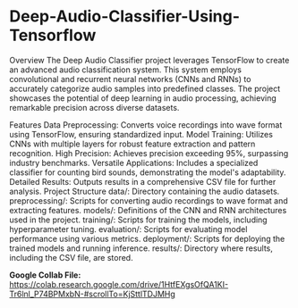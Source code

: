 # Deep-Audio-Classifier-Using-Tensorflow

Overview
The Deep Audio Classifier project leverages TensorFlow to create an advanced audio classification system. This system employs convolutional and recurrent neural networks (CNNs and RNNs) to accurately categorize audio samples into predefined classes. The project showcases the potential of deep learning in audio processing, achieving remarkable precision across diverse datasets.

Features
Data Preprocessing: Converts voice recordings into wave format using TensorFlow, ensuring standardized input.
Model Training: Utilizes CNNs with multiple layers for robust feature extraction and pattern recognition.
High Precision: Achieves precision exceeding 95%, surpassing industry benchmarks.
Versatile Applications: Includes a specialized classifier for counting bird sounds, demonstrating the model's adaptability.
Detailed Results: Outputs results in a comprehensive CSV file for further analysis.
Project Structure
data/: Directory containing the audio datasets.
preprocessing/: Scripts for converting audio recordings to wave format and extracting features.
models/: Definitions of the CNN and RNN architectures used in the project.
training/: Scripts for training the models, including hyperparameter tuning.
evaluation/: Scripts for evaluating model performance using various metrics.
deployment/: Scripts for deploying the trained models and running inference.
results/: Directory where results, including the CSV file, are stored.

**Google Collab File:**
https://colab.research.google.com/drive/1HtfEXgsOfQA1KI-Tr6lnl_P74BPMxbN-#scrollTo=KjSttlTDJMHg

